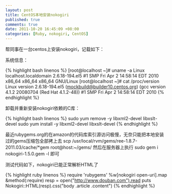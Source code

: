 ```yaml
---
layout: post
title: CentOS本地安装nokogiri
published: true
comments: true
date: 2011-10-20 16:45:09 +08:00
categories: [Ruby, nokogiri, CentOS]
---
```


帮同事在一台centos上安装nokogiri，记载如下：

系统信息：

{% highlight bash linenos %}
[root@localhost ~]# uname -a
Linux localhost.localdomain 2.6.18-194.el5 #1 SMP Fri Apr 2 14:58:14 EDT 2010 x86_64 x86_64 x86_64 GNU/Linux
[root@localhost ~]# cat /proc/version
Linux version 2.6.18-194.el5 (mockbuild@builder10.centos.org) (gcc version 4.1.2 20080704 (Red Hat 4.1.2-48)) #1 SMP Fri Apr 2 14:58:14 EDT 2010
{% endhighlight %}

卸载并重新安装nokogiri依赖的C库：

{% highlight bash linenos %}
sudo yum remove -y libxml2-devel libxslt-devel
sudo yum install -y libxml2-devel libxslt-devel
{% endhighlight %}

最近rubygems.org的在amazon的代码库索引源访问极慢，无奈只能把本地安装过的gems压缩包全部拷上去
scp /usr/local/rvm/gems/ree-1.8.7-2011.03/cache/*gem root@host:~/gems/
然后在服务器上执行 sudo gem i nokogiri-1.5.0.gem  -l 即可

测试代码如下，nokogiri已能正常解析HTML了

{% highlight ruby linenos %}
require 'rubygems'
%w[nokogiri open-uri].map &method(:require)
resp = open("http://www.douban.com").read
puts Nokogiri::HTML(resp).css("body .article .content")
{% endhighlight %}

